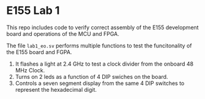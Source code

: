 # E155 Lab 1

This repo includes code to verify correct assembly of the E155 development board and operations of the MCU and FPGA.

The file `lab1_eo.sv` performs multiple functions to test the funcitonality of the E155 board and FGPA. 
1. It flashes a light at 2.4 GHz to test a clock divider from the onboard 48 MHz Clock.
2. Turns on 2 leds as a function of 4 DIP swiches on the board.
3. Controls a seven segment display from the same 4 DIP switches to represent the hexadecimal digit.